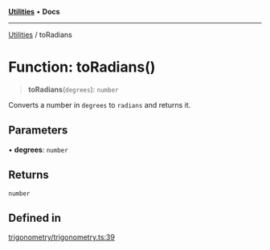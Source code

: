 [**Utilities**](../README.md) • **Docs**

***

[Utilities](../README.md) / toRadians

# Function: toRadians()

> **toRadians**(`degrees`): `number`

Converts a number in `degrees` to `radians` and returns it.

## Parameters

• **degrees**: `number`

## Returns

`number`

## Defined in

[trigonometry/trigonometry.ts:39](https://github.com/noobiept/utilities/blob/18352a8077ed8c48acd60199e66f10ece023322d/source/trigonometry/trigonometry.ts#L39)
